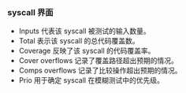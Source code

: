### syscall 界面

- Inputs 代表该 syscall 被测试的输入数量。
- Total 表示该 syscall 的总代码覆盖数。
- Coverage 反映了该 syscall 的代码覆盖率。
- Cover overflows 记录了覆盖路径超出预期的情况。
- Comps overflows 记录了比较操作超出预期的情况。
- Prio 用于确定 syscall 在模糊测试中的优先级。